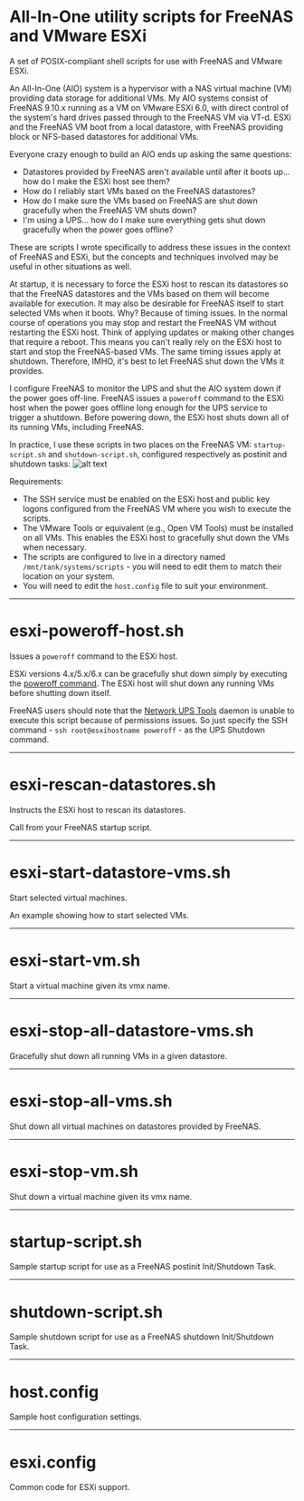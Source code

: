 # All-In-One utility scripts for FreeNAS and VMware ESXi 
A set of POSIX-compliant shell scripts for use with FreeNAS and VMware ESXi.

An All-In-One (AIO) system is a hypervisor with a NAS virtual machine (VM) providing data storage for additional VMs. My AIO systems consist of FreeNAS 9.10.x running as a VM on VMware ESXi 6.0, with direct control of the system's hard drives passed through to the FreeNAS VM via VT-d. ESXi and the FreeNAS VM boot from a local datastore, with FreeNAS providing block or NFS-based datastores for additional VMs. 

Everyone crazy enough to build an AIO ends up asking the same questions: 

* Datastores provided by FreeNAS aren't available until after it boots up... how do I make the ESXi host see them?
* How do I reliably start VMs based on the FreeNAS datastores?
* How do I make sure the VMs based on FreeNAS are shut down gracefully when the FreeNAS VM shuts down?
* I'm using a UPS... how do I make sure everything gets shut down gracefully when the power goes offline?

These are scripts I wrote specifically to address these issues in the context of FreeNAS and ESXi, but the concepts and techniques involved may be useful in other situations as well.

At startup, it is necessary to force the ESXi host to rescan its datastores so that the FreeNAS datastores and the VMs based on them will become available for execution. It may also be desirable for FreeNAS itself to start selected VMs when it boots. Why? Because of timing issues. In the normal course of operations you may stop and restart the FreeNAS VM without restarting the ESXi host. Think of applying updates or making other changes that require a reboot. This means you can't really rely on the ESXi host to start and stop the FreeNAS-based VMs. The same timing issues apply at shutdown. Therefore, IMHO, it's best to let FreeNAS shut down the VMs it provides.

I configure FreeNAS to monitor the UPS and shut the AIO system down if the power goes off-line. FreeNAS issues a `poweroff` command to the ESXi host when the power goes offline long enough for the UPS service to trigger a shutdown. Before powering down, the ESXi host shuts down all of its running VMs, including FreeNAS. 

In practice, I use these scripts in two places on the FreeNAS VM: `startup-script.sh` and `shutdown-script.sh`, configured respectively as postinit and shutdown tasks:
![alt text](https://github.com/Spearfoot/utility-scripts-for-freenas-and-vmware-esxi/blob/master/freenas-task-setup.jpg)

Requirements:
* The SSH service must be enabled on the ESXi host and public key logons configured from the FreeNAS VM where you wish to execute the scripts.
* The VMware Tools or equivalent (e.g., Open VM Tools) must be installed on all VMs. This enables the ESXi host to gracefully shut down the VMs when necessary.
* The scripts are configured to live in a directory named `/mnt/tank/systems/scripts` - you will need to edit them to match their location on your system.
* You will need to edit the `host.config` file to suit your environment.

***
# esxi-poweroff-host.sh
Issues a `poweroff` command to the ESXi host.

ESXi versions 4.x/5.x/6.x can be gracefully shut down simply by executing the [poweroff command](https://kb.vmware.com/selfservice/microsites/search.do?language=en_US&cmd=displayKC&externalId=1013193). The ESXi host will shut down any running VMs before shutting down itself.

FreeNAS users should note that the [Network UPS Tools](http://networkupstools.org/) daemon is unable to execute this script because of permissions issues. So just specify the SSH command - `ssh root@esxihostname poweroff` - as the UPS Shutdown command.
***
# esxi-rescan-datastores.sh
Instructs the ESXi host to rescan its datastores.

Call from your FreeNAS startup script.
***
# esxi-start-datastore-vms.sh
Start selected virtual machines.

An example showing how to start selected VMs.
***
# esxi-start-vm.sh
Start a virtual machine given its vmx name.
***
# esxi-stop-all-datastore-vms.sh
Gracefully shut down all running VMs in a given datastore.
***
# esxi-stop-all-vms.sh
Shut down all virtual machines on datastores provided by FreeNAS.
***
# esxi-stop-vm.sh
Shut down a virtual machine given its vmx name.
***
# startup-script.sh
Sample startup script for use as a FreeNAS postinit Init/Shutdown Task.
***
# shutdown-script.sh
Sample shutdown script for use as a FreeNAS shutdown Init/Shutdown Task.
***
# host.config
Sample host configuration settings.
***
# esxi.config
Common code for ESXi support.

